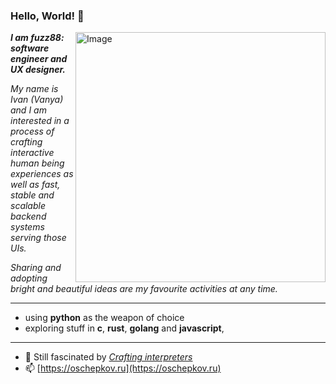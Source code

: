 ### Hello, World! 👋
<img src="https://raw.githubusercontent.com/MicaelliMedeiros/micaellimedeiros/master/image/computer-illustration.png" min-width="400px" max-width="400px" width="400px" align="right" alt="Image">

<p align="left">
<b><i>I am fuzz88: software engineer and UX designer.</i></b>
</p>
<p><i>My name is Ivan (Vanya) and I am interested in a process of crafting interactive human being experiences as well as fast, stable and scalable backend systems serving those UIs.</i>
</p>
<p>
<i>Sharing and adopting bright and beautiful ideas are my favourite activities at any time.</i>
</p>

---

- using __python__ as the weapon of choice
- exploring stuff in __c__, __rust__, __golang__ and __javascript__, 

---

- 🌱 Still fascinated by [*Crafting interpreters*](https://craftinginterpreters.com/a-bytecode-virtual-machine.html)
- 📫 [https://oschepkov.ru](https://oschepkov.ru)
